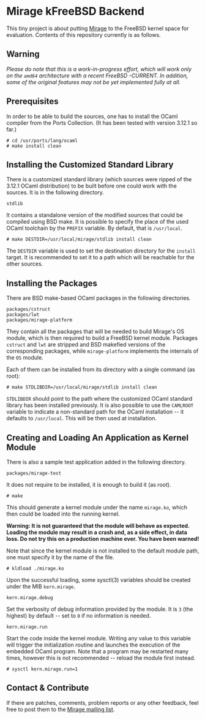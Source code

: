 Mirage kFreeBSD Backend
=======================

This tiny project is about putting [Mirage](http://openmirage.org/) to
the FreeBSD kernel space for evaluation.  Contents of this repository
currently is as follows.


Warning
-------

*Please do note that this is a work-in-progress effort, which will work
only on the `amd64` architecture with a recent FreeBSD -CURRENT.  In
addition, some of the original features may not be yet implemented fully
at all.*


Prerequisites
-------------

In order to be able to build the sources, one has to install the OCaml
compiler from the Ports Collection.  (It has been tested with version
3.12.1 so far.)

    # cd /usr/ports/lang/ocaml
    # make install clean


Installing the Customized Standard Library
------------------------------------------

There is a customized standard library (which sources were ripped of the
3.12.1 OCaml distribution) to be built before one could work with the
sources.  It is in the following directory.

    stdlib

It contains a standalone version of the modified sources that could be
compiled using BSD make.  It is possible to specify the place of the
used OCaml toolchain by the `PREFIX` variable.  By default, that is
`/usr/local`.

    # make DESTDIR=/usr/local/mirage/stdlib install clean

The `DESTDIR` variable is used to set the destination directory for the
`install` target.  It is recommended to set it to a path which will be
reachable for the other sources.


Installing the Packages
-----------------------

There are BSD make-based OCaml packages in the following directories.

    packages/cstruct
    packages/lwt
    packages/mirage-platform

They contain all the packages that will be needed to build Mirage's OS
module, which is then required to build a FreeBSD kernel module.
Packages `cstruct` and `lwt` are stripped and BSD makefied versions of
the corresponding packages, while `mirage-platform` implements the
internals of the `OS` module.

Each of them can be installed from its directory with a single command
(as root):

    # make STDLIBDIR=/usr/local/mirage/stdlib install clean

`STDLIBDIR` should point to the path where the customized OCaml standard
library has been installed previously.  It is also possible to use the
`CAMLROOT` variable to indicate a non-standard path for the OCaml
installation -- it defaults to `/usr/local`.  This will be then used
at installation.


Creating and Loading An Application as Kernel Module
----------------------------------------------------

There is also a sample test application added in the following
directory.

    packages/mirage-test

It does not require to be installed, it is enough to build it (as root).

    # make

This should generate a kernel module under the name `mirage.ko`, which
then could be loaded into the running kernel.

**Warning: It is not guaranteed that the module will behave as expected.
Loading the module may result in a crash and, as a side effect, in data
loss.  Do not try this on a production machine ever.  You have been
warned!**

Note that since the kernel module is not installed to the default module
path, one must specify it by the name of the file.

    # kldload ./mirage.ko

Upon the successful loading, some sysctl(3) variables should be created
under the MIB `kern.mirage`.

    kern.mirage.debug

Set the verbosity of debug information provided by the module.  It is
`3` (the highest) by default -- set to `0` if no information is needed.

    kern.mirage.run

Start the code inside the kernel module.  Writing any value to this
variable will trigger the initialization routine and launches the
execution of the embedded OCaml program.  Note that a program may be
restarted many times, however this is not recommended -- reload the
module first instead.

    # sysctl kern.mirage.run=1


Contact & Contribute
--------------------

If there are patches, comments, problem reports or any other feedback,
feel free to post them to the
[Mirage mailing list](https://lists.cam.ac.uk/mailman/listinfo/cl-mirage).
